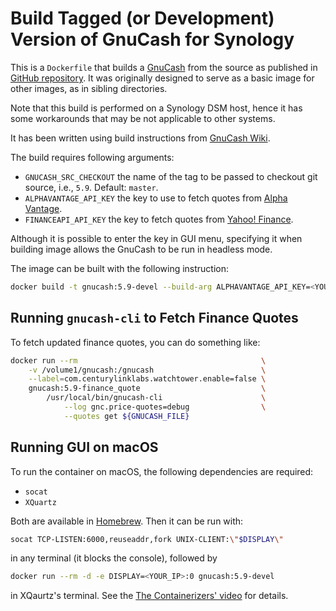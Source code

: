 # Build Tagged (or Development) Version of GnuCash for Synology

This is a `Dockerfile` that builds a [GnuCash](https://www.gnucash.org) from
the source as published in [GitHub
repository](https://github.com/Gnucash/gnucash).  It was originally designed to
serve as a basic image for other images, as in sibling directories.

Note that this build is performed on a Synology DSM host, hence it has some
workarounds that may be not applicable to other systems.

It has been written using build instructions from [GnuCash
Wiki](https://wiki.gnucash.org/wiki/Building#Ubuntu_16.04_LTS_.28Xenial_Xerus.29).

The build requires following arguments:
- `GNUCASH_SRC_CHECKOUT` the name of the tag to be passed to checkout git
  source, i.e., `5.9`. Default: `master`.
- `ALPHAVANTAGE_API_KEY` the key to use to fetch quotes from [Alpha
  Vantage](https://www.alphavantage.co).
- `FINANCEAPI_API_KEY` the key to fetch quotes from [Yahoo!
  Finance](finance.yahoo.com).

Although it is possible to enter the key in GUI menu, specifying it when
building image allows the GnuCash to be run in headless mode.

The image can be built with the following instruction:

```bash
docker build -t gnucash:5.9-devel --build-arg ALPHAVANTAGE_API_KEY=<YOUR_KEY> --build-arg FINANCEAPI_API_KEY=<YOUR_KEY> --build-arg GNUCASH_SRC_CHECKOUT=5.9 .
```

## Running `gnucash-cli` to Fetch Finance Quotes
To fetch updated finance quotes, you can do something like:

```bash
docker run --rm                                         \
    -v /volume1/gnucash:/gnucash                        \
    --label=com.centurylinklabs.watchtower.enable=false \
    gnucash:5.9-finance_quote                           \
        /usr/local/bin/gnucash-cli                      \
            --log gnc.price-quotes=debug                \
            --quotes get ${GNUCASH_FILE}
```

## Running GUI on macOS
To run the container on macOS, the following dependencies are required:
- `socat`
- `XQuartz`

Both are available in [Homebrew](https://brew.sh). Then it can be run with:

```bash
socat TCP-LISTEN:6000,reuseaddr,fork UNIX-CLIENT:\"$DISPLAY\"
```
in any terminal (it blocks the console), followed by

```bash
docker run --rm -d -e DISPLAY=<YOUR_IP>:0 gnucash:5.9-devel
```

in XQaurtz's terminal. See the
[The Containerizers' video](https://www.youtube.com/watch?v=PKyj8sbZNYw) for details.
